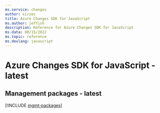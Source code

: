 ```yaml
---
ms.service: changes
author: xirzec
title: Azure Changes SDK for JavaScript
ms.author: jeffish
description: Reference for Azure Changes SDK for JavaScript
ms.data: 08/15/2022
ms.topic: reference
ms.devlang: javascript
---
```

# Azure Changes SDK for JavaScript - latest

## Management packages - latest
[!INCLUDE [mgmt-packages](changes-mgmt-index.md)]